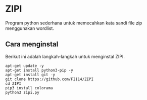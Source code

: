 # ZIPI

Program python sederhana untuk memecahkan kata sandi file zip menggunakan wordlist.

## Cara menginstal

Berikut ini adalah langkah-langkah untuk menginstal ZIPI.

```
apt-get update -y
apt-get install python3-pip -y
apt-get install git -y
git clone https://github.com/FII14/ZIPI
cd ZIPI
pip3 install colorama
python3 zipi.py
```
